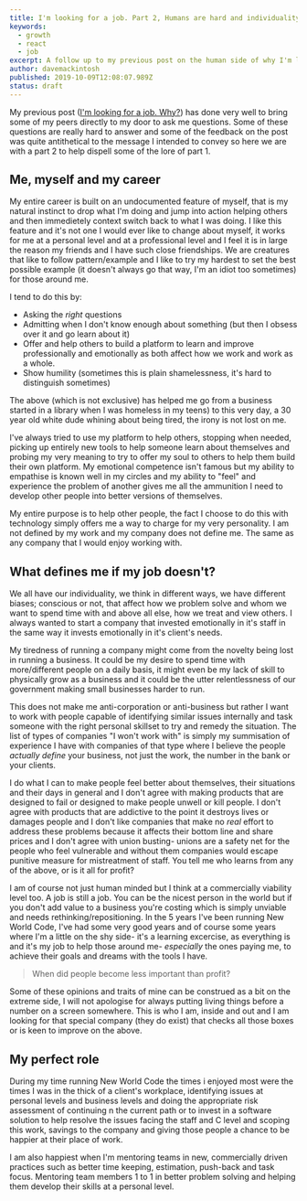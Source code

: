 ```yaml
---
title: I'm looking for a job. Part 2, Humans are hard and individuality
keywords: 
  - growth
  - react
  - job
excerpt: A follow up to my previous post on the human side of why I'm looking for rejuvination in the workforce.
author: davemackintosh
published: 2019-10-09T12:08:07.989Z
status: draft
---
```


My previous post ([I'm looking for a job. Why?](/blog/role-searching/)) has done very well to bring some of my peers directly to my door to ask me questions. Some of these questions are really hard to answer and some of the feedback on the post was quite antithetical to the message I intended to convey so here we are with a part 2 to help dispell some of the lore of part 1.

## Me, myself and my career

My entire career is built on an undocumented feature of myself, that is my natural instinct to drop what I'm doing and jump into action helping others and then immedietely context switch back to what I was doing. I like this feature and it's not one I would ever like to change about myself, it works for me at a personal level and at a professional level and I feel it is in large the reason my friends and I have such close friendships. We are creatures that like to follow pattern/example and I like to try my hardest to set the best possible example (it doesn't always go that way, I'm an idiot too sometimes) for those around me.

I tend to do this by:

* Asking the _right_ questions
* Admitting when I don't know enough about something (but then I obsess over it and go learn about it)
* Offer and help others to build a platform to learn and improve professionally and emotionally as both affect how we work and work as a whole.
* Show humility (sometimes this is plain shamelessness, it's hard to distinguish sometimes)

The above (which is not exclusive) has helped me go from a business started in a library when I was homeless in my teens) to this very day, a 30 year old white dude whining about being tired, the irony is not lost on me.

I've always tried to use my platform to help others, stopping when needed, picking up entirely new tools to help someone learn about themselves and probing my very meaning to try to offer my soul to others to help them build their own platform. My emotional competence isn't famous but my ability to empathise is known well in my circles and my ability to "feel" and experience the problem of another gives me all the ammunition I need to develop other people into better versions of themselves.

My entire purpose is to help other people, the fact I choose to do this with technology simply offers me a way to charge for my very personality. I am not defined by my work and my company does not define me. The same as any company that I would enjoy working with.

## What defines me if my job doesn't?

We all have our individuality, we think in different ways, we have different biases; conscious or not, that affect how we problem solve and whom we want to spend time with and above all else, how we treat and view others. I always wanted to start a company that invested emotionally in it's staff in the same way it invests emotionally in it's client's needs. 

My tiredness of running a company might come from the novelty being lost in running a business. It could be my desire to spend time with more/different people on a daily basis, it might even be my lack of skill to physically grow as a business and it could be the utter relentlessness of our government making small businesses harder to run.

This does not make me anti-corporation or anti-business but rather I want to work with people capable of identifying similar issues internally and task someone with the right personal skillset to try and remedy the situation. The list of types of companies "I won't work with" is simply my summisation of experience I have with companies of that type where I believe the people *actually define* your business, not just the work, the number in the bank or your clients.

I do what I can to make people feel better about themselves, their situations and their days in general and I don't agree with making products that are designed to fail or designed to make people unwell or kill people. I don't agree with products that are addictive to the point it destroys lives or damages people and I don't like companies that make no *real* effort to address these problems because it affects their bottom line and share prices and I don't agree with union busting- unions are a safety net for the people who feel vulnerable and without them companies would escape punitive measure for mistreatment of staff. You tell me who learns from any of the above, or is it all for profit?

I am of course not just human minded but I think at a commercially viability level too. A job is still a job. You can be the nicest person in the world but if you don't add value to a business you're costing which is simply unviable and needs rethinking/repositioning. In the 5 years I've been running New World Code, I've had some very good years and of course some years where I'm a little on the shy side- it's a learning excercise, as everything is and it's my job to help those around me- *especially* the ones paying me, to achieve their goals and dreams with the tools I have.

> When did people become less important than profit?

Some of these opinions and traits of mine can be construed as a bit on the extreme side, I will not apologise for always putting living things before a number on a screen somewhere. This is who I am, inside and out and I am looking for that special company (they do exist) that checks all those boxes or is keen to improve on the above.

## My perfect role

During my time running New World Code the times i enjoyed most were the times I was in the thick of a client's workplace, identifying issues at personal levels and business levels and doing the appropriate risk assessment of continuing n the current path or to invest in a software solution to help resolve the issues facing the staff and C level and scoping this work, savings to the company and giving those people a chance to be happier at their place of work.

I am also happiest when I'm mentoring teams in new, commercially driven practices such as better time keeping, estimation, push-back and task focus. Mentoring team members 1 to 1 in better problem solving and helping them develop their skills at a personal level.
